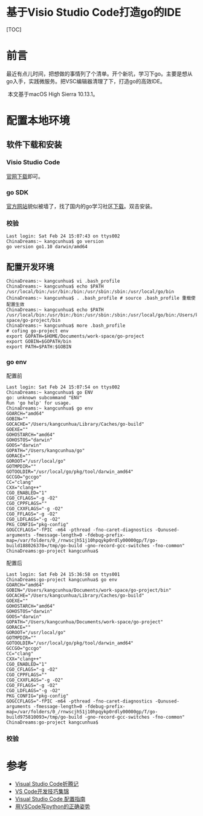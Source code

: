 # 基于Visio Studio Code打造go的IDE

[TOC]

# 前言

​	最近有点儿时间，把想做的事情列了个清单。开个新坑，学习下go。主要是想从go入手，实践微服务。把VSC编辑器清理了下，打造go的高效IDE。

​	本文基于macOS High Sierra 10.13.1。

# 配置本地环境

## 软件下载和安装

### Visio Studio Code

[官网下载](https://code.visualstudio.com)即可。

### go SDK

[官方网站](https://golang.org)貌似被墙了，找了国内的go学习社区[下载](https://studygolang.com/dl)。双击安装。

### 校验

```
Last login: Sat Feb 24 15:07:43 on ttys002
ChinaDreams:~ kangcunhua$ go version
go version go1.10 darwin/amd64
```

## 配置开发环境

```shell
ChinaDreams:~ kangcunhua$ vi .bash_profile 
ChinaDreams:~ kangcunhua$ echo $PATH
/usr/local/bin:/usr/bin:/bin:/usr/sbin:/sbin:/usr/local/go/bin
ChinaDreams:~ kangcunhua$ . .bash_profile # source .bash_profile 重载使配置生效
ChinaDreams:~ kangcunhua$ echo $PATH
/usr/local/bin:/usr/bin:/bin:/usr/sbin:/sbin:/usr/local/go/bin:/Users/kangcunhua/Documents/work-space/go-project/bin
ChinaDreams:~ kangcunhua$ more .bash_profile 
# cofing go-project env 
export GOPATH=$HOME/Documents/work-space/go-project
export GOBIN=$GOPATH/bin
export PATH=$PATH:$GOBIN
```

### go env

配置前

```shell
Last login: Sat Feb 24 15:07:54 on ttys002
ChinaDreams:~ kangcunhua$ go ENV
go: unknown subcommand "ENV"
Run 'go help' for usage.
ChinaDreams:~ kangcunhua$ go env
GOARCH="amd64"
GOBIN=""
GOCACHE="/Users/kangcunhua/Library/Caches/go-build"
GOEXE=""
GOHOSTARCH="amd64"
GOHOSTOS="darwin"
GOOS="darwin"
GOPATH="/Users/kangcunhua/go"
GORACE=""
GOROOT="/usr/local/go"
GOTMPDIR=""
GOTOOLDIR="/usr/local/go/pkg/tool/darwin_amd64"
GCCGO="gccgo"
CC="clang"
CXX="clang++"
CGO_ENABLED="1"
CGO_CFLAGS="-g -O2"
CGO_CPPFLAGS=""
CGO_CXXFLAGS="-g -O2"
CGO_FFLAGS="-g -O2"
CGO_LDFLAGS="-g -O2"
PKG_CONFIG="pkg-config"
GOGCCFLAGS="-fPIC -m64 -pthread -fno-caret-diagnostics -Qunused-arguments -fmessage-length=0 -fdebug-prefix-map=/var/folders/0_/rnwscjh51j10hpqykp0rdly00000gp/T/go-build188026378=/tmp/go-build -gno-record-gcc-switches -fno-common"
ChinaDreams:go-project kangcunhua$ 
```

配置后

```shell
Last login: Sat Feb 24 15:36:58 on ttys001
ChinaDreams:go-project kangcunhua$ go env
GOARCH="amd64"
GOBIN="/Users/kangcunhua/Documents/work-space/go-project/bin"
GOCACHE="/Users/kangcunhua/Library/Caches/go-build"
GOEXE=""
GOHOSTARCH="amd64"
GOHOSTOS="darwin"
GOOS="darwin"
GOPATH="/Users/kangcunhua/Documents/work-space/go-project"
GORACE=""
GOROOT="/usr/local/go"
GOTMPDIR=""
GOTOOLDIR="/usr/local/go/pkg/tool/darwin_amd64"
GCCGO="gccgo"
CC="clang"
CXX="clang++"
CGO_ENABLED="1"
CGO_CFLAGS="-g -O2"
CGO_CPPFLAGS=""
CGO_CXXFLAGS="-g -O2"
CGO_FFLAGS="-g -O2"
CGO_LDFLAGS="-g -O2"
PKG_CONFIG="pkg-config"
GOGCCFLAGS="-fPIC -m64 -pthread -fno-caret-diagnostics -Qunused-arguments -fmessage-length=0 -fdebug-prefix-map=/var/folders/0_/rnwscjh51j10hpqykp0rdly00000gp/T/go-build975810093=/tmp/go-build -gno-record-gcc-switches -fno-common"
ChinaDreams:go-project kangcunhua$ 
```

### 校验



# 参考

+ [Visual Studio Code折腾记](http://blog.csdn.net/column/details/14326.html)
+ [VS Code开发技巧集锦](http://blog.csdn.net/tiantangyouzui/article/details/52163175)
+ [Visual Studio Code 配置指南](http://blog.csdn.net/GarfieldEr007/article/details/54431261)
+ [用VSCode写python的正确姿势](http://www.cnblogs.com/bloglkl/p/5797805.html)

